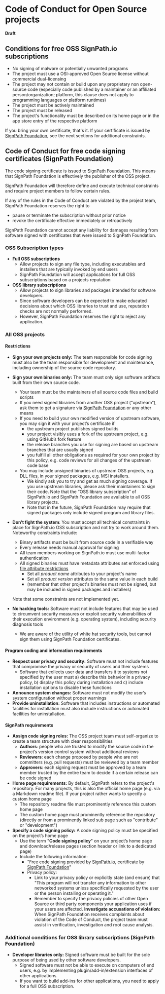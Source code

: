 # Code of Conduct for Open Source projects

**Draft**

## Conditions for free OSS SignPath.io subscriptions

* No signing of malware or potentially unwanted programs
* The project must use a OSI-approved Open Source license without commercial dual-licensing
* The project may not contain or build upon any proprietary non open-source code (especially code published by a maintainer or an affiliated person/organization; platform, this clause does not apply to programming languages or platform runtimes)
* The project must be actively maintained
* The project must be released
* The project's functionality must be described on its home page or in the app store entry of the respective platform 

If you bring your own certificate, that's it. If your certificate is issued by [SignPath Foundation], see the next sections for additional constraints.

## Code of Conduct for free code signing certificates (SignPath Foundation)

The code signing certificate is issued to [SignPath Foundation]. This means that SignPath Foundation is effectively the publisher of the OSS project.

SignPath Foundation will therefore define and execute technical constraints and require project members to follow certain rules.

If any of the rules in the Code of Conduct are violated by the project team, SignPath Foundation reserves the right to

* pause or terminate the subscription without prior notice
* revoke the certificate effective immediately or retroactively

SignPath Foundation cannot accept any liability for damages resulting from software signed with certificates that were issued to SignPath Foundation.

### OSS Subscription types

* **Full OSS subscriptions**
  * Allow projects to sign any file type, including executables and installers that are typically invoked by end users
  * SignPath Foundation will accept applications for full OSS subscriptions based on a projects reputation
* **OSS library subscriptions**
  * Allow projects to sign libraries and packages intended for software developers.
  * Since software developers can be expected to make educated decisions about which OSS libraries to trust and use, reputation checks are not normally performed.
  * However, SignPath Foundation reserves the right to reject any application.

### All OSS projects

#### Restrictions

* **Sign your own projects only:** The team responsible for code signing must also be the team responsible for development and maintenance, including ownership of the source code repository.
* **Sign your own binaries only:** The team must only sign software artifacts built from their own source  code.
  * Your team must be the maintainers of all source code files and build scripts
  * If you need signed libraries from another OSS project (“upstream”), ask them to get a signature via [SignPath Foundation] or any other means
  * If you need to build your own modified version of upstream software, you may sign it with your project’s certificate if
    * the upstream project publishes signed builds
    * your project visibly uses a fork of the upstream project, e.g. using GitHub’s fork feature
    * the release branches you use for signing are based on upstream branches that are usually signed
    * you fulfill all other obligations as required for your own project by this policy, e.g. code reviews for all changes of the upstream code base
  * You may include unsigned binaries of upstream OSS projects, e.g. DLL files, in your signed packages, e.g. MSI installers.
    * We kindly ask you to try and get as much signing coverage. If you use upstream libraries, please ask their maintainers to sign their code. Note that the “OSS library subscription” of SignPath.io and SignPath Foundation are available to all OSS library projects.
    * Note that in the future, SignPath Foundation may require that signed packages only include signed program and library files.
* **Don’t fight the system:** You must accept all technical constraints in place for SignPath.io OSS subscription and not try to work around them. Noteworthy constraints include:
  * Binary artifacts must be built from source code in a verifiable way
  * Every release needs manual approval for signing
  * All team members working on SignPath.io must use multi-factor authentication
  * All signed binaries must have metadata attributes set enforced using [file attribute restrictions]
    * Set all *product name* attributes to your project's name
    * Set all *product version* attributes to the same value in each build
    * (remember that other project's binaries must not be signed, but may be included in signed packages and installers)

  Note that some constraints are not implemented yet.
* **No hacking tools:** Software must not include features that may be used to circumvent security measures or exploit security vulnerabilities of their execution environment (e.g. operating system), including security diagnosis tools
  * We are aware of the utility of white hat security tools, but cannot sign them using SignPath Foundation certificates.

#### Program coding and information requirements

* **Respect user privacy and security:** Software must not include features that compromise the privacy or security of users and their systems
  * Software that collects user data and transfers it to systems not specified by the user must a) describe this behavior in a privacy policy, b) display this policy during installation and c) include installation options to disable these functions
* **Announce system changes:** Software must not modify the user’s system configuration without proper warnings
* **Provide uninstallation:** Software that includes instructions or automated facilities for installation must also include instructions or automated facilities for uninstallation.

#### SignPath requirements

* **Assign code signing roles:** The OSS project team must self-organize to create a team structure with clear responsibilities
  * **Authors**: people who are trusted to modify the source code in the project’s version control system without additional reviews
  * **Reviewers**: each change proposed by people who are not committers (e.g. pull requests) must be reviewed by a team member
  * **Approvers**: each signing request must be approved by a team member trusted by the entire team to decide if a certain release can be code signed 
* **Home page requirements:** By default, SignPath refers to the project's repository. For many projects, this is also the official home page (e.g. via a Markdown readme file). If your project rather wants to specify a custom home page
  * The repository readme file must prominently reference this custom home page
  * The custom home page must prominently reference the repository (directly or from a prominently linked sub page such as "contribute" or "development")
* **Specify a code signing policy:** A code signing policy must be specified on the project’s home page
  * Use the term "**Code signing policy**" on your project’s home page and download/release pages (section header or link to a dedicated page)
  * Include the following information:
    * "Free code signing provided by [SignPath.io], certificate by [SignPath Foundation]"
    * Privacy policy:
      * Link to your privacy policy or explicitly state (and ensure) that "This program will not transfer any information to other networked systems unless specifically requested by the user or the person installing or operating it."
      * Remember to specify the privacy policies of other Open Source or third party components your application uses if your users are affected.
**Investigate accusations of violation:** When SignPath Foundation receives complaints about violation of the Code of Conduct, the project team must assist in verification, investigation and root cause analysis.

### Additional conditions for OSS library subscriptions (SignPath Foundation)

* **Developer libraries only:** Signed software must be built for the sole purpose of being used by other software developers.
  * Signed software must not be able to execute on computers of end users, e.g. by implementing plugin/add-in/extension interfaces of other applications.
  * If you want to build add-ins for other applications, you need to apply for a full OSS subscription.

[file attribute restrictions]:https://about.signpath.io/documentation/artifact-configuration#file-attribute-restrictions

[SignPath Foundation]:https://signpath.org
[SignPath.io]:https://signpath.io
